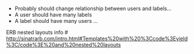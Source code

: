 - Probably should change relationship between users and labels...
- A user should have many labels
- A label should have many users ...

ERB nested layouts info
      # http://sinatrarb.com/intro.html#Templates%20with%20%3Ccode%3Eyield%3C/code%3E%20and%20nested%20layouts
